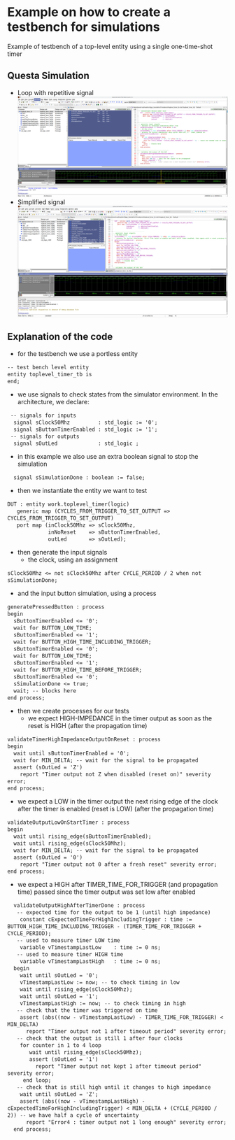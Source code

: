 #  Example on how to create a testbench for simulations
Example of testbench of a top-level entity using a single one-time-shot timer
 ## Questa Simulation
 * Loop with repetitive signal
  ![Questa simulation](doc/Screenshot_simulation.png)
 * Simplified signal
  ![Questa simulation](doc/Screenshot_simulation_simplified_signal.png)
## Explanation of the code
 * for the testbench we use a portless entity 
```
-- test bench level entity
entity toplevel_timer_tb is
end;
```
 * we use signals to check states from the simulator environment. In the architecture, we declare:
``` 
 -- signals for inputs
  signal sClock50Mhz         : std_logic := '0';
  signal sButtonTimerEnabled : std_logic := '1';
 -- signals for outputs
  signal sOutLed             : std_logic ; 
```
 * in this example we also use an extra boolean signal to stop the simulation
```
  signal sSimulationDone : boolean := false;
```
* then we instantiate the entity we want to test
```
DUT : entity work.toplevel_timer(logic)
   generic map (CYCLES_FROM_TRIGGER_TO_SET_OUTPUT => CYCLES_FROM_TRIGGER_TO_SET_OUTPUT)
   port map (inClock50Mhz => sClock50Mhz,
             inNoReset    => sButtonTimerEnabled, 
             outLed       => sOutLed);
```
* then generate the input signals
  * the clock, using an assignment
```
sClock50Mhz <= not sClock50Mhz after CYCLE_PERIOD / 2 when not sSimulationDone;
``` 
  * and the input button simulation, using a process
```
generatePressedButton : process 
begin
  sButtonTimerEnabled <= '0';
  wait for BUTTON_LOW_TIME;
  sButtonTimerEnabled <= '1';
  wait for BUTTON_HIGH_TIME_INCLUDING_TRIGGER;
  sButtonTimerEnabled <= '0';
  wait for BUTTON_LOW_TIME;
  sButtonTimerEnabled <= '1';
  wait for BUTTON_HIGH_TIME_BEFORE_TRIGGER;
  sButtonTimerEnabled <= '0';
  sSimulationDone <= true;
  wait; -- blocks here
end process;
```
 * then we create processes for our tests
   * we expect HIGH-IMPEDANCE in the timer output as soon as the reset is HIGH (after the propagation time)
```
validateTimerHighImpedanceOutputOnReset : process 
begin
  wait until sButtonTimerEnabled = '0';
  wait for MIN_DELTA; -- wait for the signal to be propagated
  assert (sOutLed = 'Z')
    report "Timer output not Z when disabled (reset on)" severity error;
end process;
```
   * we expect a LOW in the timer output the next rising edge of the clock after the timer is enabled (reset is LOW) (after the propagation time)
```
validateOutputLowOnStartTimer : process 
begin
  wait until rising_edge(sButtonTimerEnabled);
  wait until rising_edge(sClock50Mhz);
  wait for MIN_DELTA; -- wait for the signal to be propagated
  assert (sOutLed = '0')
    report "Timer output not 0 after a fresh reset" severity error;
end process;
```
   * we expect a HIGH after TIMER_TIME_FOR_TRIGGER (and propagation time) passed since the timer output was set low after enabled
```
  validateOutputHighAfterTimerDone : process
   -- expected time for the output to be 1 (until high impedance)
    constant cExpectedTimeForHighIncludingTrigger : time := BUTTON_HIGH_TIME_INCLUDING_TRIGGER - (TIMER_TIME_FOR_TRIGGER + CYCLE_PERIOD);
   -- used to measure timer LOW time
    variable vTimestampLastLow    : time := 0 ns;
   -- used to measure timer HIGH time
    variable vTimestampLastHigh   : time := 0 ns;
  begin
    wait until sOutLed = '0';
    vTimestampLastLow := now; -- to check timing in low
    wait until rising_edge(sClock50Mhz);
    wait until sOutLed = '1';
    vTimestampLastHigh := now; -- to check timing in high
   -- check that the timer was triggered on time
    assert (abs((now - vTimestampLastLow) - TIMER_TIME_FOR_TRIGGER) < MIN_DELTA)
      report "Timer output not 1 after timeout period" severity error;
   -- check that the output is still 1 after four clocks
    for counter in 1 to 4 loop
       wait until rising_edge(sClock50Mhz);
       assert (sOutLed = '1')
         report "Timer output not kept 1 after timeout period" severity error;
     end loop;
   -- check that is still high until it changes to high impedance
    wait until sOutLed = 'Z';
    assert (abs((now - vTimestampLastHigh) - cExpectedTimeForHighIncludingTrigger) < MIN_DELTA + (CYCLE_PERIOD / 2)) -- we have half a cycle of uncertainty
      report "Error4 : timer output not 1 long enough" severity error;
  end process;
 ```

